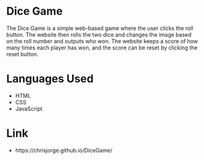<h1>Dice Game</h1>
The Dice Game is a simple web-based game where the user clicks the roll button. The website then rolls the two dice and changes the image based on the roll number and outputs who won. The website keeps a score of how many times each player has won, and the score can be reset by clicking the reset button.
<h1>Languages Used</h1>
<ul>
  <li>HTML</li>
  <li>CSS</li>
  <li>JavaScript</li>
</ul>
<h1>Link</h1>
<ul>
  <li>https://chrisjorge.github.io/DiceGame/</li>
</ul>
